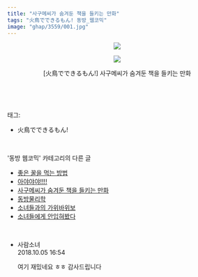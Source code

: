 ```yaml
---
title: "사구메씨가 숨겨둔 책을 들키는 만화"
tags: "火鳥でできるもん! 동방_웹코믹"
image: "ghap/3559/001.jpg"
---
```

<div class="article">
<p style="text-align: center; clear: none; float: none;"><img src="{{ site.nasurl }}/ghap/3559/001.jpg"/></p>
<p style="text-align: center; clear: none; float: none;"><img src="{{ site.nasurl }}/ghap/3559/002.jpg"/></p>
<p style="text-align: center; clear: none; float: none;">[火鳥でできるもん!] 사구메씨가 숨겨둔 책을 들키는 만화</p>
<p><br/></p>
</div><br/>
<div class="tagTrail">
<p>태그: </p>
<ul>
<li>火鳥でできるもん!</li>
</ul>
</div><br/>
<div class="another">
<p>'동방 웹코믹' 카테고리의 다른 글</p>
<ul>
<li><a href="/2017-07-17-ghap_3563">좋은 꿀을 먹는 방법</a></li>
<li><a href="/2017-07-15-ghap_3561">아야야야!!!!</a></li>
<li><a href="/2017-07-14-ghap_3559">사구메씨가 숨겨둔 책을 들키는 만화</a></li>
<li><a href="/2017-07-14-ghap_3558">동방물리학</a></li>
<li><a href="/2017-07-14-ghap_3557">소녀들과의 가위바위보</a></li>
<li><a href="/2017-07-14-ghap_3556">소녀들에게 안입혀봤다</a></li>
</ul>
</div><br/>
<div class="cb_module cb_fluid">
<div class="cb_wrt cb_profile">
<div class="comment">
<ul>
<li class="cb_thumb_off" id="comment15345662">
<div class="cb_comment_area">
<div class="cb_info_area">
<div class="cb_section">
<span class="cb_nick_name">사람소녀</span>
</div>
<div class="cb_section">
<span class="cb_date">2018.10.05 16:54 </span>
</div>
</div>
<div class="cb_dsc_comment">
<p class="cb_dsc">
											여기 재밌네요 ㅎㅎ 감사드립니다
										</p>
</div>
</div></li>
</ul>
</div>
</div><!-- commentList close -->
</div><br/>
